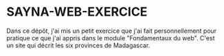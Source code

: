 # SAYNA-WEB-EXERCICE
Dans ce dépôt, j'ai mis un petit exercice que j'ai fait personnellement pour pratique ce que j'ai appris dans le module "Fondamentaux du web".
C'est un site qui décrit les six provinces de Madagascar.
